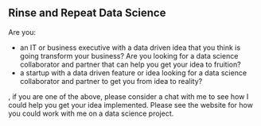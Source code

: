 ## Rinse and Repeat Data Science


Are you:

* an IT or business executive with a data driven idea that you think is going transform your business? Are you looking for a data science collaborator and partner that can help you get your idea to fruition?
* a startup with a data driven feature or idea looking for a data science collaborator and partner to get you from idea to reality?

, if you are one of the above, please consider a chat with me to see how I could help you get your idea implemented. Please see the website for how you could work with me on a data science project.
